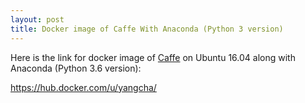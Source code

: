 ```yaml
---
layout: post
title: Docker image of Caffe With Anaconda (Python 3 version)
---
```


Here is the link for docker image of  [Caffe](http://caffe.berkeleyvision.org/) on Ubuntu 16.04 along with Anaconda (Python 3.6 version):

https://hub.docker.com/u/yangcha/



